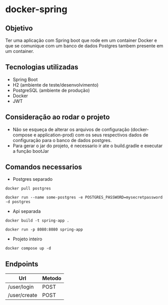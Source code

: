 # docker-spring

## Objetivo
Ter uma aplicação com Spring boot que rode em um container Docker e que se comunique com um banco de dados Postgres tambem presente em um container.


## Tecnologias utilizadas
- Spring Boot 
- H2 (ambiente de teste/desenvolvimento)
- PostgreSQL (ambiente de produção)
- Docker
- JWT 

## Consideração ao rodar o projeto
- Não se esqueça de alterar os arquivos de configuração (docker-compose e application-prod) com os seus respectivos dados de configuração para o banco de dados postgres.
- Para gerar o jar do projeto, é necessario ir ate o build.gradle e executar a função bootJar

## Comandos necessarios

- Postgres separado
```
docker pull postgres

docker run --name some-postgres -e POSTGRES_PASSWORD=mysecretpassword -d postgres
```
- Api separada
```
docker build -t spring-app .

docker run -p 8080:8080 spring-app
```

- Projeto inteiro
```
docker compose up -d
```

## Endpoints

| Url | Metodo| 
|---|--------|
| /user/login | POST |
| /user/create | POST | 
